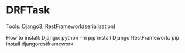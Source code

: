 # DRFTask

Tools:
Django3,
RestFramework(serialization)

How to install:
Django: python -m pip install Django
RestFramework: pip install djangorestframework

